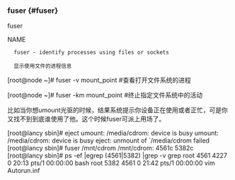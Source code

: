 ### fuser {#fuser}

fuser

NAME

      fuser - identify processes using files or sockets

      显示使用文件的进程信息

[root@node ~]# fuser -v     mount_point      #查看打开文件系统的进程

[root@node ~]# fuser -km  mount_point     #终止指定文件系统中的活动

比如当你想umount光驱的时候，结果系统提示你设备正在使用或者正忙，可是你又找不到到底谁使用了他。这个时候fuser可派上用场了。

[root@lancy sbin]# eject  umount: /media/cdrom: device is busy  umount: /media/cdrom: device is busy  eject: unmount of `/media/cdrom failed   [root@lancy sbin]# fuser /mnt/cdrom  /mnt/cdrom: 4561c 5382c   [root@lancy sbin]# ps -ef |egrep (4561|5382) |grep -v grep  root 4561 4227 0 20:13 pts/1 00:00:00 bash  root 5382 4561 0 21:42 pts/1 00:00:00 vim Autorun.inf